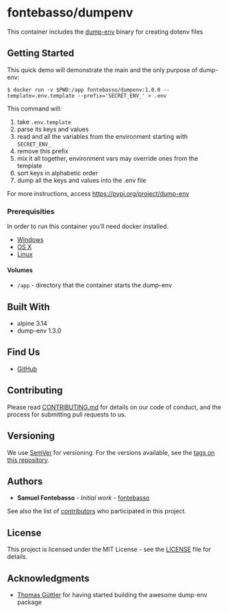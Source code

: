 # fontebasso/dumpenv

This container includes the [dump-env](https://pypi.org/project/dump-env/) binary for creating dotenv files

## Getting Started

This quick demo will demonstrate the main and the only purpose of dump-env:

```shell
$ docker run -v $PWD:/app fontebasso/dumpenv:1.0.0 --template=.env.template --prefix='SECRET_ENV_' > .env
```

This command will:

1. take `.env.template`
2. parse its keys and values
3. read and all the variables from the environment starting with `SECRET_ENV_`
4. remove this prefix
5. mix it all together, environment vars may override ones from the template
6. sort keys in alphabetic order
7. dump all the keys and values into the .env file

For more instructions, access https://pypi.org/project/dump-env

### Prerequisities

In order to run this container you'll need docker installed.

* [Windows](https://docs.docker.com/windows/started)
* [OS X](https://docs.docker.com/mac/started/)
* [Linux](https://docs.docker.com/linux/started/)

#### Volumes

* `/app` - directory that the container starts the dump-env

## Built With

* alpine 3.14
* dump-env 1.3.0

## Find Us

* [GitHub](https://github.com/fontebasso/docker-alpine-dumpenv)

## Contributing

Please read [CONTRIBUTING.md](CONTRIBUTING.md) for details on our code of conduct, and the process for submitting pull requests to us.

## Versioning

We use [SemVer](http://semver.org/) for versioning. For the versions available, see the 
[tags on this repository](https://github.com/fontebasso/docker-alpine-dumpenv/tags). 

## Authors

* **Samuel Fontebasso** - *Initial work* - [fontebasso](https://github.com/fontebasso)

See also the list of [contributors](https://github.com/fontebasso/docker-alpine-dumpenv/contributors) who participated in this project.

## License

This project is licensed under the MIT License - see the [LICENSE](LICENSE) file for details.

## Acknowledgments

* [Thomas Güttler](https://github.com/guettli) for having started building the awesome dump-env package
